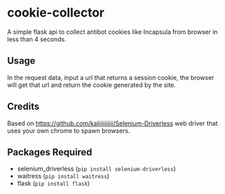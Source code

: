 # cookie-collector
A simple flask api to collect antibot cookies like Incapsula from browser in less than 4 seconds.


## Usage
In the request data, input a url that returns a session cookie, the browser will get that url and return the cookie generated by the site.

## Credits 
Based on https://github.com/kaliiiiiiiiii/Selenium-Driverless web driver that uses your own chrome to spawn browsers.

## Packages Required
- selenium_driverless (``pip install selenium-driverless``)
- waitress (``pip install waitress``)
- flask (``pip install flask``)